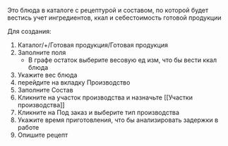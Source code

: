 ﻿Это блюда в каталоге с рецептурой и составом, по которой будет вестись учет ингредиентов, ккал и себестоимость готовой продукции

Для создания:
1. Каталог/+/Готовая продукция/Готовая продукция
2. Заполните поля
	-  В графе остаток выберите весовую ед изм, что бы вести ккал блюда
3.  Укажите вес блюда
4. перейдите на вкладку Производство
5. Заполните Состав 
6. Кликните на участок производства и назначьте [[Участки производства]]
7. Кликните на Под заказ и выберите тип производства
8. Укажите время приготовления, что бы анализировать задержки в работе
9.  Опишите рецепт